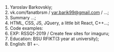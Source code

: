 1. Yaroslav Barkovskiy; 
2. vk.com/fanatbrsm / yar.barik99@gmail.com / ...; 
3. Summary ...; 
4. HTML, CSS, JS, JQuery, a little bit React, C++...; 
5. Code examples: 
6. EXP: RSSQ1-2019 / Create few sites for imaguru; 
7. Education: BSU RFIKT(3 year at university); 
8. English: B1 +-.